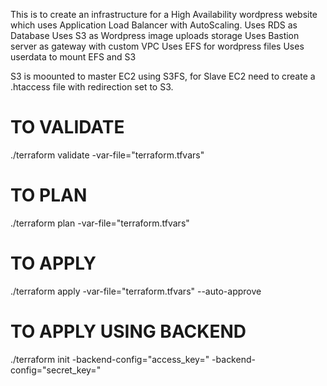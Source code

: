 This is to create an infrastructure for a High Availability wordpress website which uses Application Load Balancer with AutoScaling.
Uses RDS as Database
Uses S3 as Wordpress image uploads storage
Uses Bastion server as gateway with custom VPC
Uses EFS for wordpress files
Uses userdata to mount EFS and S3

S3 is moounted to master EC2 using S3FS, for Slave EC2 need to create a .htaccess file with redirection set to S3.


# TO VALIDATE
./terraform validate -var-file="terraform.tfvars"

# TO PLAN
./terraform plan -var-file="terraform.tfvars"

# TO APPLY
./terraform apply -var-file="terraform.tfvars" --auto-approve

# TO APPLY USING BACKEND
./terraform init -backend-config="access_key=<access-key>" -backend-config="secret_key=<secret-key>"
